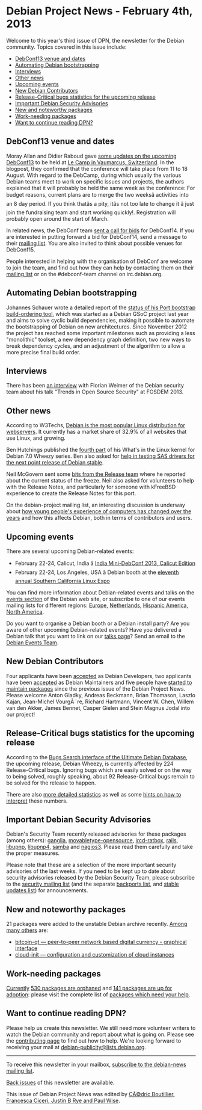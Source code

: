
Debian Project News - February 4th, 2013
========================================


Welcome to this year's third issue of DPN, the newsletter for the Debian community. Topics covered in this issue include:


* [DebConf13 venue and dates](https://www.debian.org/News/weekly/2013/03/#dc13)
* [Automating Debian bootstrapping](https://www.debian.org/News/weekly/2013/03/#bootstrapping)
* [Interviews](https://www.debian.org/News/weekly/2013/03/#interviews)
* [Other news](https://www.debian.org/News/weekly/2013/03/#other)
* [Upcoming events](https://www.debian.org/News/weekly/2013/03/#events)
* [New Debian Contributors](https://www.debian.org/News/weekly/2013/03/#newcontributors)
* [Release-Critical bugs statistics for the upcoming release](https://www.debian.org/News/weekly/2013/03/#rcstats)
* [Important Debian Security Advisories](https://www.debian.org/News/weekly/2013/03/#dsa)
* [New and noteworthy packages](https://www.debian.org/News/weekly/2013/03/#nnwp)
* [Work-needing packages](https://www.debian.org/News/weekly/2013/03/#wnpp)
* [Want to continue reading DPN?](https://www.debian.org/News/weekly/2013/03/#continuedpn)


DebConf13 venue and dates
-------------------------



Moray Allan and Didier Raboud gave
[some
updates on the upcoming DebConf13](http://blog.debconf.org/blog/debconf13/ma_dc13_venue_and_dates.dc) to be held at
[Le Camp in Vaumarcus,
Switzerland](https://debconf13.debconf.org/map.xhtml).
In the blogpost, they confirmed that the conference will take place from
11 to 18 August. With regard to the DebCamp, during which usually the
various Debian teams meet to work on specific issues and projects,
the authors explained that it will probably be held the same week as the
conference: For budget reasons, current plans are to merge the two weeksâ activities
into an 8 day period. If you think thatâs a pity, itâs not too late to
change it â just join the fundraising team and start working
quickly!.
Registration will probably open around the start of March.




In related news, the DebConf team [sent
a call for bids](https://lists.debian.org/debian-devel-announce/2013/01/msg00006.html) for DebConf14. If you are interested in putting forward a bid for DebConf14,
send a message to their [mailing
list](mailto:debconf-team@lists.debconf.org). You are also invited to think about possible venues for DebConf15.
  

People interested in helping with the organisation of DebConf
are welcome to join the team, and find out how they can help by contacting them on their
[mailing list](mailto:debconf-team@lists.debconf.org) or on the
#debconf-team channel on irc.debian.org.



Automating Debian bootstrapping
-------------------------------



Johannes Schauer wrote a detailed report of the [status
of his Port bootstrap build-ordering tool](http://blog.mister-muffin.de/2013/01/25/bootstrappable-debian---new-milestone/), which was started as
a Debian GSoC project last year and aims to solve cyclic build
dependencies, making it possible to automate the bootstrapping of Debian on new
architectures.
Since November 2012 the project has reached some important milestones such as
providing a less "monolithic" toolset, a new dependency graph
definition, two new ways to break dependency cycles, and an adjustment of
the algorithm to allow a more precise final build order.



Interviews
----------


There has been
[an interview](https://fosdem.org/2013/interviews/2013-florian-weimer/)
with Florian Weimer of the Debian security team about his talk
"Trends in Open Source Security" at FOSDEM 2013.



Other news
----------


According to W3Techs,
[Debian
is the most popular Linux distribution for webservers](http://w3techs.com/technologies/history_details/os-linux). It currently has a
market share of 32.9% of all websites that use Linux, and growing.




Ben Hutchings published the [fourth
part](http://womble.decadent.org.uk/blog/whats-in-the-linux-kernel-for-debian-70-wheezy-part-4.html) of his What's in the Linux kernel for Debian 7.0 Wheezy
series.
Ben also asked for [help
in testing SAS drivers for the next point release of Debian stable](http://womble.decadent.org.uk/blog/call-for-testing-sas-driver-update-for-debian-60-squeeze.html).




Neil McGovern sent some [bits from the Release team](https://lists.debian.org/debian-devel-announce/2013/01/msg00005.html) where he reported about the current status
of the freeze. Neil also asked for volunteers to help with the Release
Notes, and particularly for someone with kFreeBSD experience to create
the Release Notes for this port.




On the debian-project mailing list, an interesting discussion is underway
about [how
young people's experience of computers has changed over the years](https://lists.debian.org/debian-project/2013/01/msg00091.html) and
how this affects Debian, both in terms of contributors and users.



Upcoming events
---------------


There are several upcoming Debian-related events:


* February 22-24, Calicut, India â [India Mini-DebConf 2013, Calicut Edition](https://www.debian.org/events/2013/0222-minidebconf-india-calicut)
* February 22-24, Los Angeles, USA â Debian booth at the [eleventh annual Southern California Linux Expo](https://www.debian.org/events/2013/0222-scale11x)


You can find more information about Debian-related events and talks on the [events section](https://www.debian.org/events) of the Debian web site, or subscribe to one of our events mailing lists for different regions: [Europe](https://lists.debian.org/debian-events-eu), [Netherlands](https://lists.debian.org/debian-events-nl), [Hispanic America](https://lists.debian.org/debian-events-ha), [North America](https://lists.debian.org/debian-events-na).


Do you want to organise a Debian booth or a Debian install party? Are you aware of other upcoming Debian-related events? Have you delivered a Debian talk that you want to link on our [talks page](https://www.debian.org/events/talks)? Send an email to the [Debian Events Team](mailto:events@debian.org).


New Debian Contributors
-----------------------


Four applicants have been [accepted](https://nm.debian.org/public/nmlist#done) as Debian Developers, two applicants have been [accepted](https://lists.debian.org/debian-project/2013/01/msg00086.html) as Debian Maintainers and five people have [started to maintain packages](https://udd.debian.org/cgi-bin/new-maintainers.cgi) since the previous issue of the Debian Project News. Please welcome Anton Gladky, Andreas Beckmann, Brian Thomason, Laszlo Kajan, Jean-Michel VourgÃ¨re, Richard Hartmann, Vincent W. Chen, Willem van den Akker, James Bennet, Casper Gielen and Stein Magnus Jodal into our project!


Release-Critical bugs statistics for the upcoming release
---------------------------------------------------------


According to the [Bugs Search interface of the Ultimate Debian Database](https://udd.debian.org/bugs.cgi), the upcoming release, Debian Wheezy, is currently affected by 224 Release-Critical bugs. Ignoring bugs which are easily solved or on the way to being solved, roughly speaking, about 92 Release-Critical bugs remain to be solved for the release to happen.


There are also [more detailed statistics](http://richardhartmann.de/blog/posts/2013/02/02-Debian_Release_Critical_Bug_report_for_Week_05/) as well as some [hints on how to interpret](https://wiki.debian.org/ProjectNews/RC-Stats) these numbers.


Important Debian Security Advisories
------------------------------------


Debian's Security Team recently released advisories for these packages (among others): [ganglia](https://www.debian.org/security/2013/dsa-2610), [movabletype-opensource](https://www.debian.org/security/2013/dsa-2611), [ircd-ratbox](https://www.debian.org/security/2013/dsa-2612), [rails](https://www.debian.org/security/2013/dsa-2613), [libupnp](https://www.debian.org/security/2013/dsa-2614), [libupnp4](https://www.debian.org/security/2013/dsa-2615), [samba](https://www.debian.org/security/2013/dsa-2617) and [nagios3](https://www.debian.org/security/2013/dsa-2616). Please read them carefully and take the proper measures.


Please note that these are a selection of the more important security advisories of the last weeks. If you need to be kept up to date about security advisories released by the Debian Security Team, please subscribe to the [security mailing list](https://lists.debian.org/debian-security-announce/) (and the separate [backports list](https://lists.debian.org/debian-backports-announce/), and [stable updates list](https://lists.debian.org/debian-stable-announce/)) for announcements.


New and noteworthy packages
---------------------------


21 packages were added to the unstable Debian archive recently. [Among many others](https://packages.debian.org/unstable/main/newpkg) are:


* [bitcoin-qt — peer-to-peer network based digital currency - graphical interface](https://packages.debian.org/unstable/main/bitcoin-qt)
* [cloud-init — configuration and customization of cloud instances](https://packages.debian.org/unstable/main/cloud-init)


Work-needing packages
---------------------


[Currently](https://lists.debian.org/debian-devel/2013/02/msg00000.html) [530 packages are orphaned](https://www.debian.org/devel/wnpp/orphaned) and [141 packages are up for adoption](https://www.debian.org/devel/wnpp/rfa): please visit the complete list of [packages which need your help](https://www.debian.org/devel/wnpp/help_requested).


Want to continue reading DPN?
-----------------------------


Please help us create this newsletter. We still need more volunteer writers to watch the Debian community and report about what is going on. Please see the [contributing page](https://wiki.debian.org/ProjectNews/HowToContribute) to find out how to help. We're looking forward to receiving your mail at [debian-publicity@lists.debian.org](mailto:debian-publicity@lists.debian.org).




---



 To receive this newsletter in your mailbox, [subscribe to the debian-news mailing list](https://lists.debian.org/debian-news/).



[Back issues](https://www.debian.org/News/weekly/) of this newsletter are available.



This issue of Debian Project News was edited by [CÃ©dric Boutillier, Francesca Ciceri, Justin B Rye and Paul Wise](mailto:debian-publicity@lists.debian.org).




